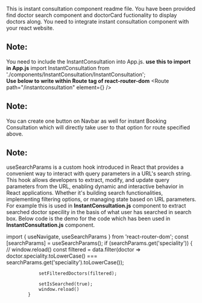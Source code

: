 This is instant consultation component readme file. You have been provided find doctor search component and  doctorCard fuctionality to display doctors along. You need to integrate instant consultation component with your react website.
## Note:
You need to include the InstantConsultation into App.js. 
**use this to import in App.js**
import InstantConsultation from './components/InstantConsultation/InstantConsultation';  
**Use below to write within Route tag of react-router-dom** 
<Route path="/instantconsultation" element={<InstantConsultation />} />

## Note:
You can create one button on Navbar as well for instant Booking Consultation which will directly take user to that option for route specified above.


## Note:
useSearchParams is a custom hook introduced in React that provides a convenient way to interact with query parameters in a URL's search string. This hook allows developers to extract, modify, and update query parameters from the URL, enabling dynamic and interactive behavior in React applications. Whether it's building search functionalities, implementing filtering options, or managing state based on URL parameters. For example this is used in **InstantConsultation.js** component to extract searched doctor specility in the basis of what user has searched in search box. Below code is the demo for the code which has been used in **InstantConsultation.js** component.

import { useNavigate, useSearchParams } from 'react-router-dom';
 const [searchParams] = useSearchParams();
   if (searchParams.get('speciality')) {
                // window.reload()
                const filtered = data.filter(doctor => doctor.speciality.toLowerCase() === searchParams.get('speciality').toLowerCase());

                setFilteredDoctors(filtered);
                
                setIsSearched(true);
                window.reload()
            }